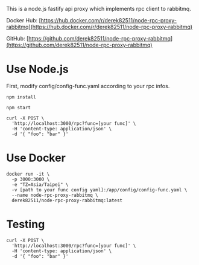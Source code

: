 This is a node.js fastify api proxy which implements rpc client to rabbitmq.

Docker Hub: [https://hub.docker.com/r/derek82511/node-rpc-proxy-rabbitmq](https://hub.docker.com/r/derek82511/node-rpc-proxy-rabbitmq)

GitHub: [https://github.com/derek82511/node-rpc-proxy-rabbitmq](https://github.com/derek82511/node-rpc-proxy-rabbitmq)

# Use Node.js
First, modify config/config-func.yaml according to your rpc infos.

```console
npm install

npm start

curl -X POST \
  'http://localhost:3000/rpc?func=[your func]' \
  -H 'content-type: application/json' \
  -d '{ "foo": "bar" }'
```

# Use Docker

```console
docker run -it \
  -p 3000:3000 \
  -e "TZ=Asia/Taipei" \
  -v [path to your func config yaml]:/app/config/config-func.yaml \
  --name node-rpc-proxy-rabbitmq \
  derek82511/node-rpc-proxy-rabbitmq:latest
```

# Testing

```console
curl -X POST \
  'http://localhost:3000/rpc?func=[your func]' \
  -H 'content-type: application/json' \
  -d '{ "foo": "bar" }'
```
